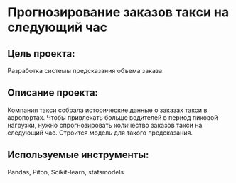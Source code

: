 # Прогнозирование заказов такси на следующий час
## Цель проекта:
Разработка системы предсказания объема заказа.
## Описание проекта:
Компания такси собрала исторические данные о заказах такси в аэропортах. Чтобы привлекать больше водителей в период пиковой нагрузки, нужно спрогнозировать количество заказов такси на следующий час. Строится модель для такого предсказания.
## Используемые инструменты:
Pandas, Piton, Scikit-learn, statsmodels
